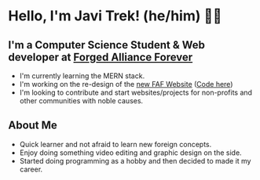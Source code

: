 # Hello, I'm Javi Trek! (he/him) 🏳️‍🌈
## I'm a Computer Science Student & Web developer at [Forged Alliance Forever](https://github.com/FAForever)
- I'm currently learning the MERN stack.
- I'm working on the re-design of the [new FAF Website](https://www.test.faforever.com/) ([Code here](https://github.com/FAForever/website/tree/New-Frontend))
- I'm looking to contribute and start websites/projects for non-profits and other communities with noble causes.

## About Me
- Quick learner and not afraid to learn new foreign concepts. 
- Enjoy doing something video editing and graphic design on the side.
- Started doing programming as a hobby and then decided to made it my career.




    

    
<!---
FemboyJavi/FemboyJavi is a ✨ special ✨ repository because its `README.md` (this file) appears on your GitHub profile.
You can click the Preview link to take a look at your changes.
--->
